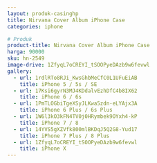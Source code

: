 ```yaml
---
layout: produk-casinghp
title: Nirvana Cover Album iPhone Case
categories: iphone

# Produk
product-title: Nirvana Cover Album iPhone Case
harga: 90000
sku: hn-2549
image-drive: 1ZfyqL7oCREYI_tSOOPyeDAzb9w6fevwl
gallery:
  - url: 1rdlRTo8RJi_KwsGhbMeCfC0L1UFuEiAB
    title: iPhone 5 / 5s / SE
  - url: 17Ksi6gyrN3MJ4KDdalvEzhDfC4b8IX62
    title: iPhone 6 / 6s
  - url: 1PmTLOGbiTgeXSyJLKwa5zdn-eLYAjx3A
    title: iPhone 6 Plus / 6s Plus
  - url: 1W6l3kO3kFN4TV0j0HRymbek9OYxh4-kP
    title: iPhone 7 / 8
  - url: 14YVS5gXZVfk800mlBKDqJ5Q2G8-Yud17
    title: iPhone 7 Plus / 8 Plus
  - url: 1ZfyqL7oCREYI_tSOOPyeDAzb9w6fevwl
    title: iPhone X
---
```

